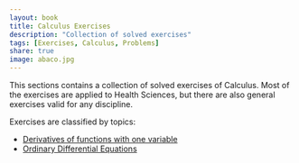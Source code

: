 ```yaml
---
layout: book
title: Calculus Exercises
description: "Collection of solved exercises"
tags: [Exercises, Calculus, Problems]
share: true
image: abaco.jpg
---
```


This sections contains a collection of solved exercises of Calculus.
Most of the exercises are applied to Health Sciences, but there are also general exercises valid for any discipline.

Exercises are classified by topics:

- [Derivatives of functions with one variable](/calculus/exercises/derivatives-1.html)
- [Ordinary Differential Equations](/calculus/exercises/ordinary-differential-equations.html)
